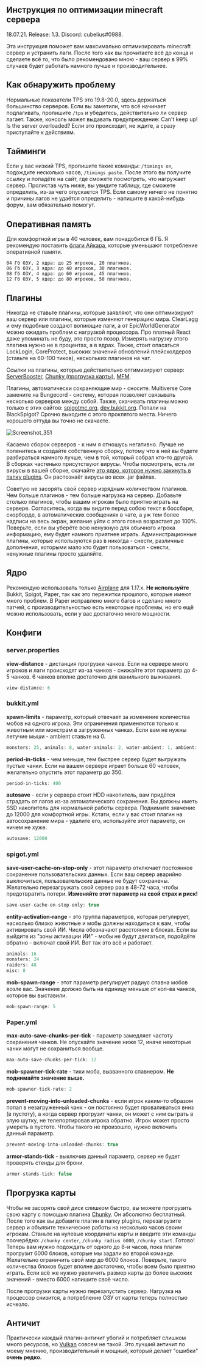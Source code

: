 ## Инструкция по оптимизации minecraft сервера
18.07.21. Release: 1.3. Discord: cubelius#0988.

Эта инструкция поможет вам максимально оптимизировать minecraft сервер и устранить лаги. После того как вы прочитаете всё до конца и сделаете всё то, что было рекомендовано мною - ваш сервер в 99% случаев будет работать намного лучше и производительнее.

## Как обнаружить проблему
Нормальные показатели TPS это 19.8-20.0, здесь держаться большинство серверов. Если вы заметили, что всё начинает подлагивать, пропишите ```/tps``` и убедитесь, действительно ли сервер лагает. Также, консоль может выдавать предупреждение: Can't keep up! Is the server overloaded? Если это происходит, не ждите, а сразу приступайте к действиям.

## Тайминги
Если у вас низкий TPS, пропишите такие команды: ```/timings on```, подождите несколько часов, ```/timings paste```. После этого вы получите ссылку и попадёте на сайт, где сможете посмотреть, что нагружает сервер. Пролистав чуть ниже, вы увидите таблицу, где сможете определить, из-за чего опускается TPS. Если самому ничего не понятно и причины лагов не удаётся определить - напишите в какой-нибудь форум, вам обязательно помогут.

## Оперативная память

Для комфортной игры в 40 человек, вам понадобится 6 ГБ. Я рекомендую поставить [флаги Айкара](https://aikar.co/2018/07/02/tuning-the-jvm-g1gc-garbage-collector-flags-for-minecraft/), которые уменьшают потребление оперативной памяти.

```
04 Гб ОЗУ, 2 ядра: до 25 игроков, 20 плагинов.
06 Гб ОЗУ, 3 ядра: до 40 игроков, 30 плагинов.
08 Гб ОЗУ, 4 ядра: до 60 игроков, 45 плагинов.
12 Гб ОЗУ, 5 ядер: до 80 игроков, 50 плагинов.
```

## Плагины

Никогда не ставьте плагины, которые заявляют, что они оптимизируют ваш сервер или плагины, которые изменяют генерацию мира. ClearLagg и ему подобные создают вопиющие лаги, а от EpicWorldGenerator можно ожидать проблем с нагрузкой процессора. Про платный React даже упоминать не буду, это просто позор. Измерять нагрузку этого плагина нужно не в процентах, а в ядрах. Также, стоит опасаться LockLogin, CoreProtect, высоких значений обновлений плейсхолдеров (ставьте на 60-100 тиков), нескольких плагинов на чат.

Ссылки на плагины, которые действительно оптимизируют сервер: [ServerBooster](https://www.spigotmc.org/resources/%E2%9C%85must-have%E2%9C%85-serverbooster-%E2%9A%A1optimize-your-server-anti-lag-fps-boost-multilanguage%E2%9A%A1.72184/), [Chunky (прогрузка карты)](https://www.spigotmc.org/resources/chunky.81534/), [MFM](https://www.spigotmc.org/resources/mob-farm-manager-supports-1-7-10-up-to-1-17-hopper-support.15127/).

Плагины, автоматически сохраняющие мир - сносите. Multiverse Core замените на Bungecord - систему, которая позволяет связывать несколько серверов между собой. Также, скачивать плагины можно только с этих сайтов: [spigotmc.org](https://www.spigotmc.org/), [dev.bukkit.org](https://dev.bukkit.org/). Попали на BlackSpigot? Срочно выходите с этого проклятого места. Ничего хорошего оттуда вы точно не скачаете.

![Screenshot_351](https://user-images.githubusercontent.com/74359983/123166286-eac96600-d47d-11eb-99a3-0ee7f00e96f2.png)

Касаемо сборок серверов - к ним я отношусь негативно. Лучше не поленитесь и создайте собственную сборку, потому что в ней вы будете разбираться намного лучше, чем в той, который собрал кто-то другой. В сборках частенько присутствуют вирусы. Чтобы посмотреть, есть ли вирусы в вашей сборке, скачайте [это ядро, которое нужно закинуть в папку plugins](https://www.spigotmc.org/resources/spigot-anti-malware-detects-over-300-malicious-plugins.64982/). Он распознаёт вирусы во всех .jar файлах. 

Советую не засорять свой сервер изрядным количеством плагинов. Чем больше плагинов - тем больше нагрузка на сервер. Добавьте столько плагинов, чтобы вашим игрокам было приятно играть на сервере. Согласитесь, когда вы видите перед собою текст в боссбаре, скорборде, в автоматических сообщениях в чате, а уж тем более надписи на весь экран, желание уйти с этого говна возрастает до 100%. Поверьте, если вы уберёте всю ненужную для обычного игрока информацию, ему будет намного приятнее играть. Администрационные плагины, которые используются раз в никогда - снести, различные дополнения, которыми мало кто будет пользоваться - снести, ненужные плагины просто удаляйте.

## Ядро
Рекомендую использовать только [Airplane](https://github.com/TECHNOVE/Airplane) для 1.17.х. **Не используйте** Bukkit, Spigot, Paper, так как это пережитки прошлого, которые имеют много проблем. В Paper исправлено много багов и сделано много патчей, с производительностью есть некоторые проблемы, но его ещё можно использовать, если у вас достаточно много мощности.

## Конфиги

### server.properties

**view-distance** - дистанция прогрузки чанков. Если на сервере много игроков и лаги происходят из-за чанков - снижайте этот параметр до 4-5 чанков. 6 чанков вполне достаточно для ванильного выживания.

````java
view-distance: 6
````

### bukkit.yml
**spawn-limits** - параметр, который отвечает за изменение количества мобов на одного игрока. Эти ограничения применяются только к животным или монстрам в загруженных чанках. Если вам не нужны летучие мыши - ambient ставьте на 0.

````java
monsters: 25, animals: 8, water-animals: 2, water-ambient: 1, ambient: 1
````

**period-in-ticks** - чем меньше, тем быстрее сервер будет выгружать пустые чанки. Если на вашем сервере играет больше 60 человек, желательно опустить этот параметр до 350.

````java
period-in-ticks: 400
````

**autosave** - если у сервера стоит HDD накопитель, вам придётся страдать от лагов из-за автоматического сохранения. Вы должны иметь SSD накопитель для нормальной работы сервера. Поднимите значение до 12000 для комфортной игры. Кстати, если у вас стоит плагин на автосохранение мира - удалите его, используйте этот параметр, он ничем не хуже.

````java
autosave: 12000
````

### spigot.yml
**save-user-cache-on-stop-only** - этот параметр отключает постоянное сохранение пользовательских данных. Если ваш сервер аварийно выключиться, пользовательские данные не будут сохранены. Желательно перезагружать свой сервер раз в 48-72 часа, чтобы предотвратить потери. **Изменяйте этот параметр на свой страх и риск!**

````java
save-user-cache-on-stop-only: true
````

**entity-activation-range** - это группа параметров, которая регулирует, насколько близко животные и мобы должны находиться к вам, чтобы активировать свой ИИ. Числа обозначают расстояние в блоках. Если вы выйдите из "зоны активации ИИ" - мобы не будут двигаться, подойдёте обратно - включат свой ИИ. Вот так это всё и работает.

````java
animals: 16
monsters: 24
raiders: 48
misc: 8
````

**mob-spawn-range** - этот параметр регулирует радиус спавна мобов возле вас. Значение должно быть на единицу меньше от кол-ва чанков, которое вы выставили.

````java
mob-spawn-range: 5
````

### Paper.yml

**max-auto-save-chunks-per-tick** - параметр замедляет частоту сохранения чанков. Не опускайте значение ниже 12, иначе некоторые чанки могут не сохраниться вообще.

````java
max-auto-save-chunks-per-tick: 12
````

**mob-spawner-tick-rate** - тики моба, вызванного спавнером. **Не поднимайте значение выше.**

````java
mob-spawner-tick-rate: 2
````

**prevent-moving-into-unloaded-chunks** - если игрок каким-то образом попал в незагруженный чанк - он постоянно будет проваливаться вниз (в пустоту), а когда сервер прогрузит чанки, он может с ним сыграть в злую шутку, не телепортировав игрока обратно. Игрок может просто умереть в пустоте. Чтобы такого не произошло, нужно включить данный параметр.

````java
prevent-moving-into-unloaded-chunks: true
````

**armor-stands-tick** - выключив данный параметр, сервер не будет проверять стенды для брони.

````java
armor-stands-tick: false
````

## Прогрузка карты

Чтобы не засорять свой диск слишком быстро, вы можете прогрузить свою карту с помощью плагина [Chunky](https://www.spigotmc.org/resources/chunky.81534/). Он абсолютно бесплатный. После того как вы добавите плагин в папку plugins, перезагрузите сервер и объявите технические работы на несколько часов своим игрокам. Станьте на нулевые координаты карты и введите эти команды поочерёдно: `/chunky center`, `/chunky radius 6000`, `/chunky start`. Готово! Теперь вам нужно подождать от одного до 8-и часов, пока плагин прогрузит 6000 блоков, которые мы задали во второй команде. Желательно ограничить свой мир до 6000 блоков. Поверьте, такого количества блоков будет вполне достаточно, чтобы всем было приятно играть. Если всё же нужно увеличить размер карты до более высоких значений - вместо 6000 напишите своё число.

После прогрузки карты нужно перезапустить сервер. Нагрузка на процессор снизится, а потребление ОЗУ от карты теперь полностью исчезло.

## Античит

Практически каждый плагин-античит убогий и потребляет слишком много ресурсов, но [Vulkan](https://www.spigotmc.org/resources/vulcan-advanced-cheat-detection-1-7-1-16-5.83626/) совсем не такой. Это лучший античит по моему мнению, производительный и мощный, который делает "ошибки" **очень редко.**
